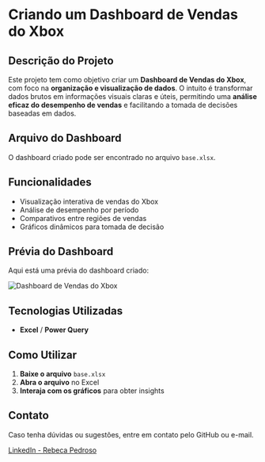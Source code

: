# Criando um Dashboard de Vendas do Xbox

## Descrição do Projeto
Este projeto tem como objetivo criar um **Dashboard de Vendas do Xbox**, com foco na **organização e visualização de dados**. O intuito é transformar dados brutos em informações visuais claras e úteis, permitindo uma **análise eficaz do desempenho de vendas** e facilitando a tomada de decisões baseadas em dados.

## Arquivo do Dashboard
O dashboard criado pode ser encontrado no arquivo `base.xlsx`.

## Funcionalidades
- Visualização interativa de vendas do Xbox
- Análise de desempenho por período
- Comparativos entre regiões de vendas
- Gráficos dinâmicos para tomada de decisão

## Prévia do Dashboard
Aqui está uma prévia do dashboard criado:

![Dashboard de Vendas do Xbox](Dashboard%20Finalizado.png)

## Tecnologias Utilizadas
- **Excel** / **Power Query**

## Como Utilizar
1. **Baixe o arquivo** `base.xlsx`
2. **Abra o arquivo** no Excel
3. **Interaja com os gráficos** para obter insights

## Contato
Caso tenha dúvidas ou sugestões, entre em contato pelo GitHub ou e-mail.

[LinkedIn - Rebeca Pedroso](https://www.linkedin.com/in/rebeca-pedroso-eng-computacao/)
